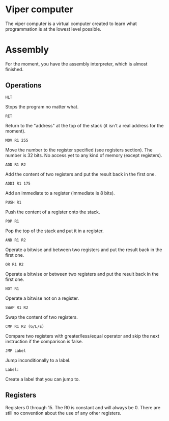 # Viper computer

The viper computer is a virtual computer created to learn what programmation is at the lowest level possible.

# Assembly

For the moment, you have the assembly interpreter, which is almost finished.

## Operations

```
HLT
```
Stops the program no matter what.

```
RET
```
Return to the "address" at the top of the stack (it isn't a real address for the moment).

```
MOV R1 255
```
Move the number to the register specified (see registers section).
The number is 32 bits.
No access yet to any kind of memory (except registers).

```
ADD R1 R2
```
Add the content of two registers and put the result back in the first one.

```
ADDI R1 175
```
Add an immediate to a register (immediate is 8 bits).

```
PUSH R1
```
Push the content of a register onto the stack.

```
POP R1
```
Pop the top of the stack and put it in a register.

```
AND R1 R2
```
Operate a bitwise and between two registers and put the result back in the first one.

```
OR R1 R2
```
Operate a bitwise or between two registers and put the result back in the first one.

```
NOT R1
```
Operate a bitwise not on a register.

```
SWAP R1 R2
```
Swap the content of two registers.

```
CMP R1 R2 (G/L/E)
```
Compare two registers with greater/less/equal operator and skip the next instruction if the comparison is false.

```
JMP Label
```
Jump inconditionally to a label.

```
Label:
```
Create a label that you can jump to.

## Registers

Registers 0 through 15.
The R0 is constant and will always be 0.
There are still no convention about the use of any other registers.